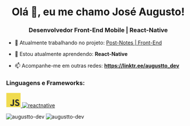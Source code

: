 <h1 align="center">Olá 👋, eu me chamo José Augusto!</h1>
<h3 align="center">Desenvolvedor Front-End Mobile | React-Native</h3>

- 🔭 Atualmente trabalhando no projeto: [Post-Notes | Front-End](https://github.com/augustto-dev/Post-Notes-Front-End)

- 🌱 Estou atualmente aprendendo: **React-Native**

- 📫 Acompanhe-me em outras redes: **https://linktr.ee/augustto_dev**

<h3 align="left">Linguagens e Frameworks:</h3>
<p align="left"> <a href="https://developer.mozilla.org/en-US/docs/Web/JavaScript" target="_blank" rel="noreferrer"> <img src="https://raw.githubusercontent.com/devicons/devicon/master/icons/javascript/javascript-original.svg" alt="javascript" width="40" height="40"/> </a> <a href="https://reactnative.dev/" target="_blank" rel="noreferrer"> <img src="https://reactnative.dev/img/header_logo.svg" alt="reactnative" width="40" height="40"/> </a> </p>

<p><img align="left" src="https://github-readme-stats.vercel.app/api/top-langs?username=augustto-dev&show_icons=true&locale=en&layout=compact" alt="augustto-dev" /></p>

<p>&nbsp;<img width="50%" height="180em" src="https://github-readme-stats.vercel.app/api?username=augustto-dev&show_icons=true&locale=en" alt="augustto-dev" /></p>
